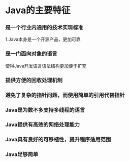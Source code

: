 # Java的主要特征
### 是一个行业内通用的技术实现标准
1.Java本身是一个开源产品，更加可靠
### 是一门面向对象的语言
使得Java开发语言语法结构更加便于扩充
### 提供方便的回收处理机制
### 避免了复杂的指针问题，而使用简单的引用代替指针
### Java是为数不多支持多线程的语言
### Java提供有高效的网络处理能力
### Java具有良好的可移植性，提升程序适用范围
### Java足够简单